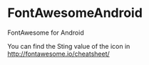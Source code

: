 # FontAwesomeAndroid
FontAwesome for Android

You can find the Sting value of the  icon in http://fontawesome.io/cheatsheet/
